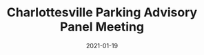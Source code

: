 ---
{
  "title": "Charlottesville Parking Advisory Panel Meeting",
  "date": "2021-01-19",
  "tweet_id": "1351629097689034758",
  "meetings": [
    "Charlottesville Parking Advisory Panel Meeting"
  ],
  "groups": [
    "Charlottesville Parking Advisory Panel"
  ]
}
---